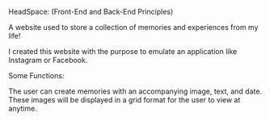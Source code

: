 HeadSpace: (Front-End and Back-End Principles)

A website used to store a collection of memories and experiences from my life! 

I created this website with the purpose to emulate an application like Instagram or Facebook.

Some Functions:

The user can create memories with an accompanying image, text, and date. These images will be displayed in a grid format for the user to view at anytime.
